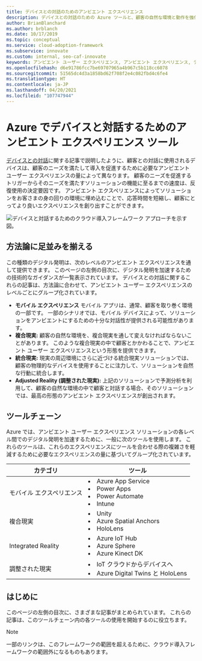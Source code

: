 ```yaml
---
title: デバイスとの対話のためのアンビエント エクスペリエンス
description: デバイスとの対話のための Azure ツールと、顧客の自然な環境と動作を強化するアンビエント エクスペリエンスについて説明します。
author: BrianBlanchard
ms.author: brblanch
ms.date: 10/17/2019
ms.topic: conceptual
ms.service: cloud-adoption-framework
ms.subservice: innovate
ms.custom: internal, seo-caf-innovate
keywords: アンビエント ユーザー エクスペリエンス, アンビエント エクスペリエンス, デバイスとの対話
ms.openlocfilehash: d6e91786fcc7be69707965a4b967c5b118cc6078
ms.sourcegitcommit: 51565dc4d3a1858bd62f708f2e4c082fbd4c6fe4
ms.translationtype: HT
ms.contentlocale: ja-JP
ms.lasthandoff: 04/20/2021
ms.locfileid: "107747944"
---
```

# <a name="ambient-experience-tools-to-interact-with-devices-in-azure"></a>Azure でデバイスと対話するためのアンビエント エクスペリエンス ツール

[デバイスとの対話](../considerations/devices.md)に関する記事で説明したように、顧客との対話に使用されるデバイスは、顧客のニーズを満たして導入を促進するために必要なアンビエント ユーザー エクスペリエンスの量によって異なります。 顧客のニーズを促進するトリガーからそのニーズを満たすソリューションの機能に至るまでの速度は、反復使用の決定要因です。 アンビエント エクスペリエンスによってソリューションをお客さまの身の回りの環境に埋め込むことで、応答時間を短縮し、顧客にとってより良いエクスペリエンスを創り出すことができます。

![デバイスと対話するためのクラウド導入フレームワーク アプローチを示す図。](../../_images/innovate/ambient-experiences.png)

## <a name="alignment-to-the-methodology"></a>方法論に足並みを揃える

この種類のデジタル発明は、次のレベルのアンビエント エクスペリエンスを通して提供できます。 このページの左側の目次に、デジタル発明を加速するための技術的なガイダンスが一覧表示されています。 デバイスとの対話に関するこれらの記事は、方法論に合わせて、アンビエント ユーザー エクスペリエンスのレベルごとにグループ化されています。

- **モバイル エクスペリエンス** モバイル アプリは、通常、顧客を取り巻く環境の一部です。 一部のシナリオでは、モバイル デバイスによって、ソリューションをアンビエントにするための十分な対話性が提供される可能性があります。
- **複合現実:** 顧客の自然な環境を、複合現実を通して変えなければならないことがあります。 このような複合現実の中で顧客とかかわることで、アンビエント ユーザー エクスペリエンスという形態を提供できます。
- **統合現実:** 現実の周辺環境にさらに近づける統合現実ソリューションでは、顧客の物理的なデバイスを使用することに注力して、ソリューションを自然な行動に統合します。
- **Adjusted Reality (調整された現実):** 上記のソリューションで予測分析を利用して、顧客の自然な環境の中で顧客と対話する場合、そのソリューションでは、最高の形態のアンビエント エクスペリエンスが創出されます。

## <a name="toolchain"></a>ツールチェーン

Azure では、アンビエント ユーザー エクスペリエンス ソリューションの各レベル間でのデジタル発明を加速するために、一般に次のツールを使用します。 これらのツールは、これらのエクスペリエンスにツールを合わせる際の複雑さを軽減するために必要なエクスペリエンスの量に基づいてグループ化されています。

| カテゴリ | ツール |
|---|---|
| モバイル エクスペリエンス | <li> Azure App Service <li> Power Apps <li> Power Automate <li> Intune |
| 複合現実 | <li> Unity <li> Azure Spatial Anchors <li> HoloLens |
| Integrated Reality | <li> Azure IoT Hub <li> Azure Sphere <li> Azure Kinect DK |
| 調整された現実 | <li> IoT クラウドからデバイスへ <li> Azure Digital Twins と HoloLens |

## <a name="get-started"></a>はじめに

このページの左側の目次に、さまざまな記事がまとめられています。 これらの記事は、このツールチェーン内の各ツールの使用を開始するのに役立ちます。

> [!NOTE]
> 一部のリンクは、このフレームワークの範囲を超えるために、クラウド導入フレームワークの範囲外になるものもあります。
